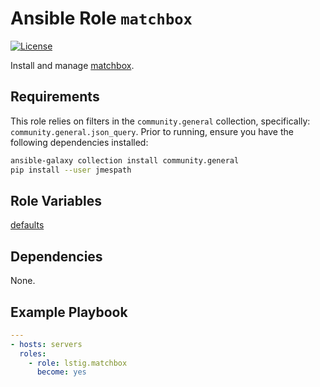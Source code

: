 Ansible Role `matchbox`
=========

[![License](https://img.shields.io/badge/License-MIT-blue.svg)](https://github.com/lstig/ansible-role-matchbox/blob/main/LICENSE)

Install and manage [matchbox](https://matchbox.psdn.io).

Requirements
------------

This role relies on filters in the `community.general` collection, specifically: `community.general.json_query`. Prior to running, ensure you have the following dependencies installed:

```sh
ansible-galaxy collection install community.general
pip install --user jmespath
```

Role Variables
--------------

[defaults](defaults/main.yml)

Dependencies
------------

None.

Example Playbook
----------------

```yaml
---
- hosts: servers
  roles:
    - role: lstig.matchbox
      become: yes
```
